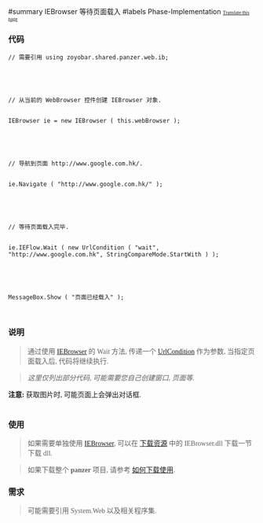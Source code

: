 ﻿#summary IEBrowser 等待页面载入
#labels Phase-Implementation
<font face='microsoft yahei'>
<font size='1'><a href='http://www.microsofttranslator.com/bv.aspx?from=&to=en&a=http://code.google.com/p/zsharedcode/wiki/IEBrowserDocWait'>Translate this page</a></font>

<h3>代码</h3>
<pre><code>// 需要引用 using zoyobar.shared.panzer.web.ib;<br>
<br>
// 从当前的 WebBrowser 控件创建 IEBrowser 对象.<br>
IEBrowser ie = new IEBrowser ( this.webBrowser );<br>
<br>
// 导航到页面 http://www.google.com.hk/.<br>
ie.Navigate ( "http://www.google.com.hk/" );<br>
<br>
// 等待页面载入完毕.<br>
ie.IEFlow.Wait ( new UrlCondition ( "wait", "http://www.google.com.hk", StringCompareMode.StartWith ) );<br>
<br>
MessageBox.Show ( "页面已经载入" );<br>
</code></pre>

<h3>说明</h3>
<blockquote>通过使用 <a href='IEBrowser.md'>IEBrowser</a> 的 Wait 方法, 传递一个 <a href='UrlCondition.md'>UrlCondition</a> 作为参数, 当指定页面载入后, 代码将继续执行.</blockquote>

<blockquote><i>这里仅列出部分代码, 可能需要您自己创建窗口, 页面等.</i></blockquote>

<b>注意:</b> 获取图片时, 可能页面上会弹出对话框.<br>
<br>
<h3>使用</h3>
<blockquote>如果需要单独使用 <a href='IEBrowser.md'>IEBrowser</a>, 可以在 <a href='Download.md'>下载资源</a> 中的 IEBrowser.dll 下载一节下载 dll.</blockquote>

<blockquote>如果下载整个 <b>panzer</b> 项目, 请参考 <a href='HowToDownloadAndUse.md'>如何下载使用</a>.</blockquote>

<h3>需求</h3>
<blockquote>可能需要引用 System.Web 以及相关程序集.<br>
</font>